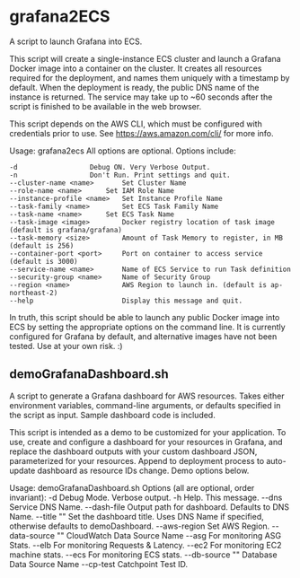 # grafana2ECS
A script to launch Grafana into ECS.

This script will create a single-instance ECS cluster and launch a Grafana Docker image into a container on the cluster.
It creates all resources required for the deployment, and names them uniquely with a timestamp by default.
When the deployment is ready, the public DNS name of the instance is returned.  The service may take up to ~60 seconds after the script is finished to be available in the web browser.

This script depends on the AWS CLI, which must be configured with credentials prior to use. See https://aws.amazon.com/cli/ for more info.

Usage: grafana2ecs <options>
All options are optional. Options include:

	-d			        Debug ON. Very Verbose Output.
	-n			        Don't Run. Print settings and quit.
	--cluster-name <name>		Set Cluster Name
	--role-name <name>		Set IAM Role Name
	--instance-profile <name>	Set Instance Profile Name
	--task-family <name>		Set ECS Task Family Name
	--task-name <name>		Set ECS Task Name
	--task-image <image>		Docker registry location of task image (default is grafana/grafana)
	--task-memory <size>		Amount of Task Memory to register, in MB (default is 256)
	--container-port <port>	  	Port on container to access service (default is 3000)
	--service-name <name>		Name of ECS Service to run Task definition
	--security-group <name>	  	Name of Security Group
	--region <name>		        AWS Region to launch in. (default is ap-northeast-2)
	--help                    	Display this message and quit.


In truth, this script should be able to launch any public Docker image into ECS by setting the appropriate options on the command line. It is currently configured for Grafana by default, and alternative images have not been tested. Use at your own risk. :)

## demoGrafanaDashboard.sh
A script to generate a Grafana dashboard for AWS resources. Takes either environment variables, command-line arguments, or defaults specified in the script as input. Sample dashboard code is included.

This script is intended as a demo to be customized for your application. To use, create and configure a dashboard for your resources in Grafana, and replace the dashboard outputs with your custom dashboard JSON, parameterized for your resources.  Append to deployment process to auto-update dashboard as resource IDs change.  Demo options below.

Usage: demoGrafanaDashboard.sh <options>
Options (all are optional, order invariant):
	-d				Debug Mode. Verbose output.
	-h				Help. This message.
	--dns <name>			Service DNS Name.
	--dash-file <name>		Output path for dashboard. Defaults to DNS Name.
	--title "<name>"		Set the dashboard title. Uses DNS Name if specified, otherwise defaults to demoDashboard.
	--aws-region <name>		Set AWS Region.
	--data-source "<name>"		CloudWatch Data Source Name
	--asg <resource id>		For monitoring ASG Stats.
	--elb <resource id>		For monitoring Requests & Latency.
	--ec2 <instance id>		For monitoring EC2 machine stats.
	--ecs <cluster name>		For monitoring ECS stats.
	--db-source "<name>"		Database Data Source Name
	--cp-test <test id>		Catchpoint Test ID.

